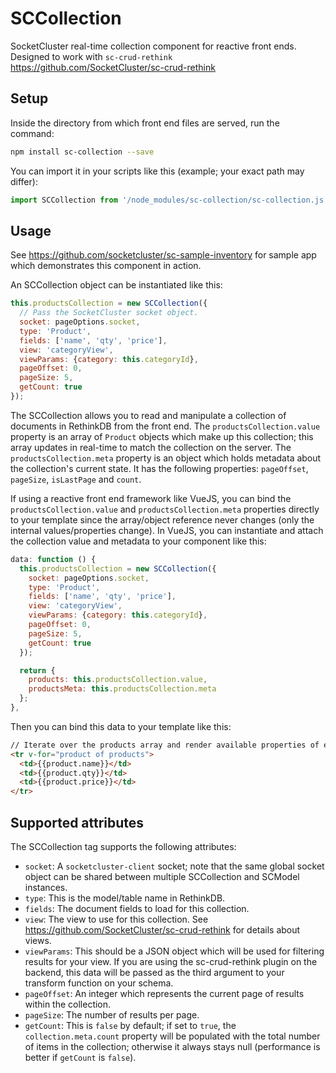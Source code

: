 # SCCollection
SocketCluster real-time collection component for reactive front ends.
Designed to work with `sc-crud-rethink` https://github.com/SocketCluster/sc-crud-rethink

## Setup

Inside the directory from which front end files are served, run the command:

```bash
npm install sc-collection --save
```

You can import it in your scripts like this (example; your exact path may differ):
```js
import SCCollection from '/node_modules/sc-collection/sc-collection.js';
```

## Usage

See https://github.com/socketcluster/sc-sample-inventory for sample app which demonstrates this component in action.

An SCCollection object can be instantiated like this:

```js
this.productsCollection = new SCCollection({
  // Pass the SocketCluster socket object.
  socket: pageOptions.socket,
  type: 'Product',
  fields: ['name', 'qty', 'price'],
  view: 'categoryView',
  viewParams: {category: this.categoryId},
  pageOffset: 0,
  pageSize: 5,
  getCount: true
});
```

The SCCollection allows you to read and manipulate a collection of documents in RethinkDB from the front end.
The ```productsCollection.value``` property is an array of `Product` objects which make up this collection; this array updates in real-time to match the collection on the server.
The ```productsCollection.meta``` property is an object which holds metadata about the collection's current state. It has the following properties: ```pageOffset```, ```pageSize```, ```isLastPage``` and ```count```.

If using a reactive front end framework like VueJS, you can bind the ```productsCollection.value``` and ```productsCollection.meta``` properties directly to your template since the array/object reference never changes (only the internal values/properties change).
In VueJS, you can instantiate and attach the collection value and metadata to your component like this:

```js
data: function () {
  this.productsCollection = new SCCollection({
    socket: pageOptions.socket,
    type: 'Product',
    fields: ['name', 'qty', 'price'],
    view: 'categoryView',
    viewParams: {category: this.categoryId},
    pageOffset: 0,
    pageSize: 5,
    getCount: true
  });

  return {
    products: this.productsCollection.value,
    productsMeta: this.productsCollection.meta
  };
},
```

Then you can bind this data to your template like this:

```html
// Iterate over the products array and render available properties of each product.
<tr v-for="product of products">
  <td>{{product.name}}</td>
  <td>{{product.qty}}</td>
  <td>{{product.price}}</td>
</tr>
```

## Supported attributes

The SCCollection tag supports the following attributes:

- ```socket```: A ```socketcluster-client``` socket; note that the same global socket object can be shared between multiple SCCollection and SCModel instances.
- ```type```: This is the model/table name in RethinkDB.
- ```fields```: The document fields to load for this collection.
- ```view```: The view to use for this collection. See https://github.com/SocketCluster/sc-crud-rethink for details about views.
- ```viewParams```: This should be a JSON object which will be used for filtering results for your view.
If you are using the sc-crud-rethink plugin on the backend, this data will be passed as the third argument to your transform function on your schema.
- ```pageOffset```: An integer which represents the current page of results within the collection.
- ```pageSize```: The number of results per page.
- ```getCount```: This is ```false``` by default; if set to ```true```, the ```collection.meta.count``` property will be populated with the total number of items in the collection; otherwise it always stays null (performance is better if ```getCount``` is ```false```).
